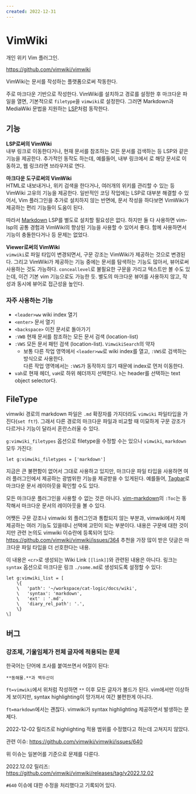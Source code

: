 ```yaml
---
created: 2022-12-31
---
```

# VimWiki

개인 위키 Vim 플러그인.

https://github.com/vimwiki/vimwiki

VimWiki는 문서를 작성하는 플랫폼으로써 작동한다.

주로 마크다운 기반으로 작성한다.
VimWiki를 설치하고 경로를 설정한 후 마크다운 파일을 열면,
기본적으로 `filetype`을 `vimwiki`로 설정한다.
그러면 Markdown과 MediaWiki 문법을 지원하는 [LSP](./language-server-protocol.md)처럼 동작한다.

## 기능

**LSP로써의 VimWiki** \
내부 링크로 이동한다거나, 현재 문서를 참조하는 모든 문서를 검색하는 등 LSP와 같은 기능을 제공한다.
추가적인 동작도 하는데, 예를들어, 내부 링크에서 <cr>로 해당 문서로 이동하고, 웹 링크라면 브라우저로 연다.

**마크다운 도구로써의 VimWiki** \
HTML로 내보내거나, 위키 검색을 한다거나, 여러개의 위키를 관리할 수 있는 등 VimWiki 고유의 기능을 제공한다.
일반적인 코딩 작업에는 LSP로 대부분 해결할 수 있어서, Vim 플러그인을 추가로 설치하지 않는 반면에,
문서 작성을 하다보면 VimWiki가 제공하는 편리 기능들이 도움이 된다.

따라서 [Markdown](./markdown.md) LSP를 별도로 설치할 필요성은 없다.
하지만 둘 다 사용하면 vim-lsp의 공통 경험과 VimWiki의 향상된 기능을 사용할 수 있어서 좋다.
함께 사용하면서 기능이 충돌한다거나 등 문제는 없었다.

**Viewer로써의 VimWiki** \
`vimwiki`로 파일 타입이 변경되면서, 구문 강조는 VimWiki가 제공하는 것으로 변경된다.
그리고 VimWiki가 제공하는 기능 중에는 문서를 탐색하는 기능도 많아서, 뷰어로써 사용하는 것도 가능하다.
`conceallevel`로 불필요한 구문을 가리고 텍스트만 볼 수도 있는데, 이건 기본 vim 기능으로도 가능한 듯.
별도의 마크다운 뷰어를 사용하지 않고, 작성과 동시에 뷰어로 접근성을 높인다.

### 자주 사용하는 기능

* `<leader>ww` wiki index 열기
* `<enter>` 문서 열기
* `<backspace>` 이전 문서로 돌아가기
* `:VWB` 현재 문서를 참조하는 모든 문서 검색 (location-list)
* `:VWS` 모든 문서 패턴 검색 (location-list). `VimwikiSearch`의 약자
    * 보통 다른 작업 영역에서 `<leader>ww`로 wiki index를 열고, `:VWS`로 검색하는 방식으로 사용한다.\
      다른 작업 영역에서는 `:VWS`가 동작하지 않기 때문에 index로 먼저 이동한다.
* `vah`로 현재 헤더, `vaH`로 하위 헤더까지 선택한다. `h`는 header를 선택하는 text object selector다.

## FileType

vimwiki 경로의 markdown 파일은 `.md` 확장자를 가지더라도 `vimwiki` 파일타입을 가진다(`set ft?`).
그래서 다른 경로의 마크다운 파일과 비교할 때 미묘하게 구문 강조가 다르거나 기능이 달라서 혼란스러울 수 있다.

`g:vimwiki_filetypes` 옵션으로 filetype을 수정할 수는 있으나 `vimwiki`, `markdown` 모두 가진다:
```vim
let g:vimwiki_filetypes = ['markdown']
```

지금은 큰 불편함이 없어서 그대로 사용하고 있지만,
마크다운 파일 타입을 사용하면 여러 플러그인에서 제공하는 광범위한 기능을 제공받을 수 있게된다.
예를들어, [Tagbar](https://github.com/preservim/tagbar)로 마크다운 문서 레이아웃을 확인할 수도 있다.

모든 마크다운 플러그인을 사용할 수 없는 것은 아니다.
[vim-markdown](https://github.com/preservim/vim-markdown)의 `:Toc`는 동작해서 마크다운 문서의 레이아웃을 볼 수 있다.

어쨋든 구문 강조나 vimwiki 외 플러그인과 통합되지 않는 부분과, vimwiki에서 자체 제공하는 여러 기능도 있을테니 선택에 고민이 되는 부분이다.
내용은 구문에 대한 것이지만 관련 논의도 vimwiki 이슈란에 등록되어 있다: https://github.com/vimwiki/vimwiki/issues/364
추천을 가장 많이 받은 덧글은 마크다운 파일 타입을 더 선호한다는 내용.

이 내용은 `<cr>`로 생성되는 Wiki Link `[[link]]`와 관련된 내용은 아니다.
링크는 `syntax` 옵션으로 마크다운 링크 `./some.md`로 생성되도록 설정할 수 있다:

```vim
let g:vimwiki_list = [
    \{
    \   'path': '~/workspace/cat-logic/docs/wiki',
    \   'syntax': 'markdown',
    \   'ext' : '.md',
    \   'diary_rel_path': '.',
    \}
\]
```

## 버그

### 강조체, 기울임체가 전체 글자에 적용되는 문제

한국어는 단어에 조사를 붙여쓰면서 어절이 된다:

```
**동해물.**과 백두산이
```

`ft=vimwiki`에서 위처럼 작성하면 `**` 이후 모든 글자가 볼드가 된다.
vim에서만 이상하게 보이지만, syntax highlighting이 망가져서 여간 불편한게 아니다.

`ft=markdown`에서는 괜찮다. vimwiki가 syntax highlighting 제공하면서 발생하는 문제다.

2022-12-02 릴리즈로 highlighting 적용 범위를 수정했다고 하는데 고쳐지지 않았다.

관련 이슈: https://github.com/vimwiki/vimwiki/issues/640

위 이슈는 일본어를 기준으로 문제를 다룬다.

2022.12.02 릴리즈: https://github.com/vimwiki/vimwiki/releases/tag/v2022.12.02

`#640` 이슈에 대한 수정을 처리했다고 기록되어 있다.
